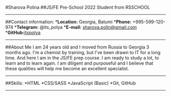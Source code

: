 #Sharova Polina
##JS/FE Pre-School 2022 Student from RSSCHOOL
****
##Contact information:
*__Location:__ Georgia, Batumi
*__Phone:__ +995-599-120-974
*__Telegram:__ @its_polya
*__E-mail:__ sharova.polin@gmail.com
*__GitHub:__[itspolya](https://github.com/itspolya)
*****
##About Me
I am 24 years old and I moved from Russia to Georgia 3 months ago. I'm a chemist by training, but I've been drawn to IT for a long time. And here I am in the JS/FE prep course. I am ready to study a lot, to learn and to learn again. I am diligent and purposeful and I believe that these qualities will help me become an excellent specialist.
********
##Skills:
*HTML
*CSS/SASS
*JavaScript (Basic)
*Git, GitHub
*********

